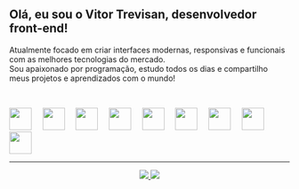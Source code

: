 ## Olá, eu sou o Vitor Trevisan, desenvolvedor front-end!

Atualmente focado em criar interfaces modernas, responsivas e funcionais com as melhores tecnologias do mercado.  
Sou apaixonado por programação, estudo todos os dias e compartilho meus projetos e aprendizados com o mundo!

<br>

<p align="left">
  <img src="https://cdn.jsdelivr.net/gh/devicons/devicon/icons/react/react-original.svg" width="40"/>
  &nbsp;&nbsp;&nbsp;
  <img src="https://cdn.jsdelivr.net/gh/devicons/devicon/icons/javascript/javascript-original.svg" width="40"/>
  &nbsp;&nbsp;&nbsp;
  <img src="https://cdn.jsdelivr.net/gh/devicons/devicon/icons/html5/html5-original.svg" width="40"/>
  &nbsp;&nbsp;&nbsp;
  <img src="https://cdn.jsdelivr.net/gh/devicons/devicon/icons/css3/css3-original.svg" width="40"/>
  &nbsp;&nbsp;&nbsp;
  <img src="https://cdn.jsdelivr.net/gh/devicons/devicon/icons/sass/sass-original.svg" width="40"/>
  &nbsp;&nbsp;&nbsp;
  <img src="https://cdn.jsdelivr.net/gh/devicons/devicon/icons/bootstrap/bootstrap-original.svg" width="40"/>
  &nbsp;&nbsp;&nbsp;
  <img src="https://www.vectorlogo.zone/logos/tailwindcss/tailwindcss-icon.svg" width="40"/>
  &nbsp;&nbsp;&nbsp;
  <img src="https://cdn.jsdelivr.net/gh/devicons/devicon/icons/nodejs/nodejs-original.svg" width="40"/>
  &nbsp;&nbsp;&nbsp;
  <img src="https://cdn.svgporn.com/logos/prisma.svg" width="40"/>
</p>

---

<p align="center">
  <a href="https://www.linkedin.com/in//vitor-trevisan-143467354" target="_blank">
    <img src="https://img.shields.io/badge/LinkedIn-0077B5?style=for-the-badge&logo=linkedin&logoColor=white" />
  </a>
  <a href="https://portfoliovitao.netlify.app" target="_blank">
    <img src="https://img.shields.io/badge/Portfólio-111111?style=for-the-badge&logo=vercel&logoColor=white" />
  </a>
</p>
